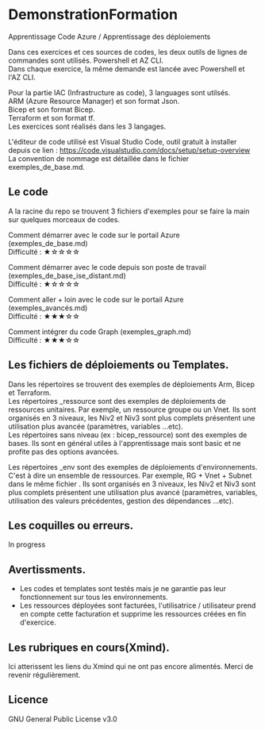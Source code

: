 # DemonstrationFormation
Apprentissage Code Azure  / Apprentissage des déploiements  

Dans ces exercices et ces sources de codes, les deux outils de lignes de commandes sont utilisés. Powershell et AZ CLI.  
Dans chaque exercice, la même demande est lancée avec Powershell et l'AZ CLI.  

Pour la partie IAC (Infrastructure as code), 3 languages sont utilsés.  
ARM (Azure Resource Manager) et son format Json.  
Bicep et son format Bicep.  
Terraform et son format tf.  
Les exercices sont réalisés dans les 3 langages.  

L'éditeur de code utilisé est Visual Studio Code, outil gratuit à installer depuis ce lien : https://code.visualstudio.com/docs/setup/setup-overview  
La convention de nommage est détaillée dans le fichier exemples_de_base.md.  

## Le code
A la racine du repo se trouvent 3 fichiers d'exemples pour se faire la main sur quelques morceaux de codes.  

Comment démarrer avec le code sur le portail Azure  (exemples_de_base.md)  
Difficulté : ★☆☆☆☆

Comment démarrer avec le code depuis son poste de travail  (exemples_de_base_ise_distant.md)  
Difficulté : ★☆☆☆☆

Comment aller + loin avec le code sur le portail Azure (exemples_avancés.md)  
Difficulté : ★★★☆☆  

Comment intégrer du code Graph (exemples_graph.md)  
Difficulté : ★★★☆☆  

## Les fichiers de déploiements ou Templates.
Dans les répertoires se trouvent des exemples de déploiements Arm, Bicep et Terraform.  
Les répertoires _ressource sont des exemples de déploiements de ressources unitaires. Par exemple, un ressource groupe ou un Vnet. Ils sont organisés en 3 niveaux, les Niv2 et Niv3 sont plus complets présentent une utilisation plus avancée (paramètres, variables ...etc).  
Les répertoires sans niveau (ex : bicep_ressource) sont des exemples de bases. Ils sont en général utiles à l'apprentissage mais sont basic et ne profite pas des options avancées.  

Les répertoires _env sont des exemples de déploiements d'environnements. C'est à dire un ensemble de ressources. Par exemple,  RG + Vnet + Subnet dans le même fichier . Ils sont organisés en 3 niveaux, les Niv2 et Niv3 sont plus complets présentent une utilisation plus avancé (paramètres, variables, utilisation des valeurs précédentes, gestion des dépendances ...etc).  

## Les coquilles ou erreurs.
In progress  

## Avertissments.
- Les codes et templates sont testés mais je ne garantie pas leur fonctionnement sur tous les environnements.  
- Les ressources déployées sont facturées, l'utilisatrice / utilisateur prend en compte cette facturation et supprime les ressources créées en fin d'exercice.  

## Les rubriques en cours(Xmind).
Ici atterissent les liens du Xmind qui ne ont pas encore alimentés. Merci de revenir régulièrement.  

## Licence
GNU General Public License v3.0  








